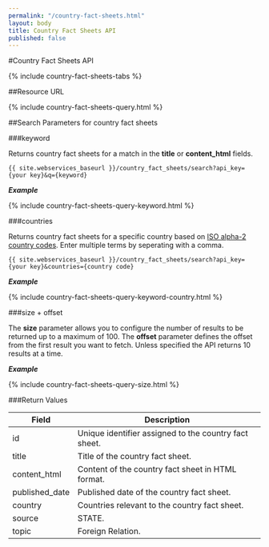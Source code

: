 ```yaml
---
permalink: "/country-fact-sheets.html"
layout: body
title: Country Fact Sheets API
published: false
---
```


#Country Fact Sheets API

{% include country-fact-sheets-tabs %}

##Resource URL

{% include country-fact-sheets-query.html %}

##Search Parameters for country fact sheets

###keyword

Returns country fact sheets for a match in the **title** or **content_html** fields.

    {{ site.webservices_baseurl }}/country_fact_sheets/search?api_key={your key}&q={keyword}

**_Example_**

{% include country-fact-sheets-query-keyword.html %}

###countries

Returns country fact sheets for a specific country based on [ISO alpha-2 country codes](http://www.iso.org/iso/home/standards/country_codes/country_names_and_code_elements.htm). Enter multiple terms by seperating with a comma.

    {{ site.webservices_baseurl }}/country_fact_sheets/search?api_key={your key}&countries={country code}

**_Example_**

{% include country-fact-sheets-query-keyword-country.html %}

###size + offset

The **size** parameter allows you to configure the number of results to be returned up to a maximum of 100. The **offset** parameter defines the offset from the first result you want to fetch. Unless specified the API returns 10 results at a time.

**_Example_**

{% include country-fact-sheets-query-size.html %}

###Return Values

| Field           | Description                                                     |
| --------------- | --------------------------------------------------------------- |
| id              | Unique identifier assigned to the country fact sheet.           |
| title           | Title of the country fact sheet.                                |
| content_html    | Content of the country fact sheet in HTML format.               |
| published_date  | Published date of the country fact sheet.                       |
| country         | Countries relevant to the country fact sheet.                   |
| source          | STATE.                                                          |
| topic           | Foreign Relation.                                               |
